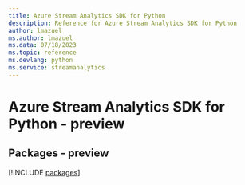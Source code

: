```yaml
---
title: Azure Stream Analytics SDK for Python
description: Reference for Azure Stream Analytics SDK for Python
author: lmazuel
ms.author: lmazuel
ms.data: 07/18/2023
ms.topic: reference
ms.devlang: python
ms.service: streamanalytics
---
```

# Azure Stream Analytics SDK for Python - preview
## Packages - preview
[!INCLUDE [packages](stream-analytics-index.md)]
